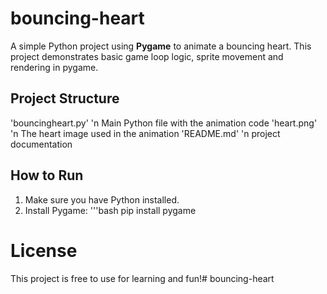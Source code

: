 # bouncing-heart
A simple Python project using **Pygame** to animate a bouncing heart.
This project demonstrates basic game loop logic, sprite movement and 
rendering in pygame.
## Project Structure
'bouncingheart.py' 'n Main Python file with the animation code
'heart.png' 'n The heart image used in the animation
'README.md' 'n project documentation 
## How to Run
1. Make sure you have Python installed.
2. Install Pygame:
    '''bash
    pip install pygame
# License
This project is free to use for learning and fun!#   b o u n c i n g - h e a r t 
 
 
